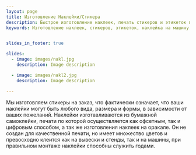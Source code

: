 ```yaml
---
layout: page
title: Изготовление Наклейки/Стикера
description: Быстрое изготовление наклеек, печать стикеров и этикеток под ваши задачи и в течение 1 суток.
keywords: Изготовление наклеек, стикеров, этикеток, наклейка на машину,  .


slides_in_footer: true

slides:
  - image: images/nakl.jpg
    description: Image description

  - image: images/nakl2.jpg
    description: Image description

---
```


  Мы изготовляем стикеры на заказ, что фактически означает, что ваши наклейки могут быть любого вида, размера и формы, в зависимости от ваших пожеланий. Наклейки изготавливаются из бумажной самоклейки, печати по которой осуществляется как офсетным, так и цифровым способом, а так же изготовления наклеек на оракале. Он не создан для качественной печати, но имеет множество цветов и превосходно клеится как на вывески и стенды, так и на машины, при правильном монтаже наклейки способны служить годами.
